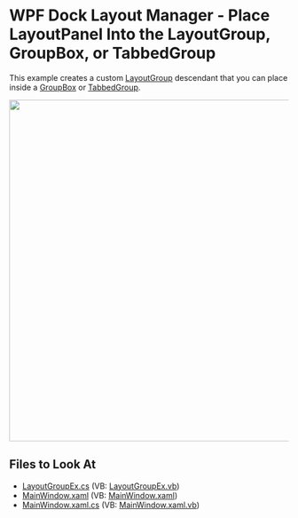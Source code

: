 # WPF Dock Layout Manager - Place LayoutPanel Into the LayoutGroup, GroupBox, or TabbedGroup

This example creates a custom [LayoutGroup](https://docs.devexpress.com/WPF/DevExpress.Xpf.Docking.LayoutGroup) descendant that you can place inside a [GroupBox](https://docs.devexpress.com/WPF/DevExpress.Xpf.LayoutControl.GroupBox) or [TabbedGroup](https://docs.devexpress.com/WPF/DevExpress.Xpf.Docking.TabbedGroup).

<img src="https://user-images.githubusercontent.com/12169834/175363989-501d9c71-279c-4f7d-919a-64b8bb520235.png" width=615px />

<!-- default file list -->
## Files to Look At

* [LayoutGroupEx.cs](./CS/LayoutGroupEx.cs) (VB: [LayoutGroupEx.vb](./VB/LayoutGroupEx.vb))
* [MainWindow.xaml](./CS/MainWindow.xaml) (VB: [MainWindow.xaml](./VB/MainWindow.xaml))
* [MainWindow.xaml.cs](./CS/MainWindow.xaml.cs) (VB: [MainWindow.xaml.vb](./VB/MainWindow.xaml.vb))
<!-- default file list end -->
